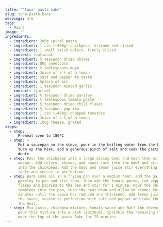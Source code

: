 ```yaml
---
title: "'tuna' pasta bake"
slug: tuna-pasta-bake
servings: 4-6
tags:
  - Mains
image: ""
ingredients:
  - ingredient: 200g spiral pasta
  - ingredient: 1 can (~400g) chickpeas, drained and rinsed
  - ingredient: 1 small stick celery, finely sliced
    context: (optional)
  - ingredient: ½ teaspoon dried chives
  - ingredient: 80g sweetcorn
  - ingredient: 2 tablespoons mayo
  - ingredient: Juice of a ¼ of a lemon
  - ingredient: Salt and pepper to taste
  - ingredient: Splash of oil
  - ingredient: 1 teaspoon minced garlic
    context: (jarred)
  - ingredient: ½ teaspoon dried parsley
  - ingredient: ½ tablespoon tomato paste
  - ingredient: ¼ teaspoon dried chili flakes
  - ingredient: ¼ teaspoon paprika
  - ingredient: 1 can (~400g) chopped tomatoes
  - ingredient: Juice of a ¼ of a lemon
  - ingredient: 100g cheese, grated
steps:
  - step: |
      Preheat oven to 180*C
  - step: >
      Put a saucepan on the stove, pour in the boiling water from the kettle,
      turn up the heat, add a generous pinch of salt and cook the pasta until al
      dente
  - step: Pour the chickpeas into a large mixing bowl and mash them with a potato
      masher. Add celery, chives, and sweet corn into the bowl and stir them
      into the chickpeas. Add the mayo and lemon juice stir everything together,
      taste and season to perfection.
  - step: Warm some oil in a frying pan over a medium heat, add the garlic and
      parsley to pan and stir them, then add the tomato puree, red pepper/chilli
      flakes and paprika to the pan and stir for 1 minute. Pour the chopped
      tomatoes into the pan, turn the heat down and allow to simmer for 6-8
      minutes until the sauce has reduced and thickened. Add lemon juice. Taste
      the sauce, season to perfection with salt and pepper and take the pan off
      the heat.
  - step: Mix pasta, chickpea mixture, tomato sauce and half the cheese together,
      pour this mixture into a dish (20x20cm). Sprinkle the remaining cheese
      over the top of the pasta Bake for 25 minutes.
---
```

